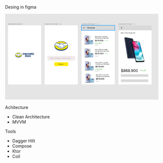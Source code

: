 Desing in figma

![plot](./screenshot/desing_figma.png)


Achitecture

- Clean Architecture
- MVVM

Tools 

- Dagger Hilt
- Compose
- Ktor
- Coil

